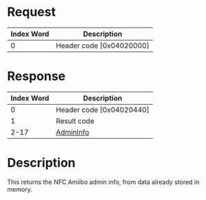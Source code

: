 # Request

| Index Word | Description                |
|------------|----------------------------|
| 0          | Header code \[0x04020000\] |

# Response

| Index Word | Description                                    |
|------------|------------------------------------------------|
| 0          | Header code \[0x04020440\]                     |
| 1          | Result code                                    |
| 2-17       | [AdminInfo](NFC_Services#AdminInfo "wikilink") |

# Description

This returns the NFC Amiibo admin info, from data already stored in
memory.